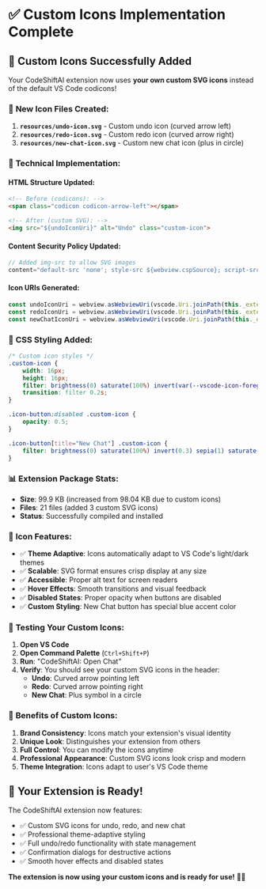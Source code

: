 # ✅ Custom Icons Implementation Complete

## 🎨 **Custom Icons Successfully Added**

Your CodeShiftAI extension now uses **your own custom SVG icons** instead of the default VS Code codicons!

### 📁 **New Icon Files Created:**

1. **`resources/undo-icon.svg`** - Custom undo icon (curved arrow left)
2. **`resources/redo-icon.svg`** - Custom redo icon (curved arrow right) 
3. **`resources/new-chat-icon.svg`** - Custom new chat icon (plus in circle)

### 🔧 **Technical Implementation:**

#### **HTML Structure Updated:**
```html
<!-- Before (codicons): -->
<span class="codicon codicon-arrow-left"></span>

<!-- After (custom SVG): -->
<img src="${undoIconUri}" alt="Undo" class="custom-icon">
```

#### **Content Security Policy Updated:**
```typescript
// Added img-src to allow SVG images
content="default-src 'none'; style-src ${webview.cspSource}; script-src 'nonce-${nonce}'; img-src ${webview.cspSource} data:;"
```

#### **Icon URIs Generated:**
```typescript
const undoIconUri = webview.asWebviewUri(vscode.Uri.joinPath(this._extensionUri, 'resources', 'undo-icon.svg'));
const redoIconUri = webview.asWebviewUri(vscode.Uri.joinPath(this._extensionUri, 'resources', 'redo-icon.svg'));
const newChatIconUri = webview.asWebviewUri(vscode.Uri.joinPath(this._extensionUri, 'resources', 'new-chat-icon.svg'));
```

### 🎯 **CSS Styling Added:**

```css
/* Custom icon styles */
.custom-icon {
    width: 16px;
    height: 16px;
    filter: brightness(0) saturate(100%) invert(var(--vscode-icon-foreground-brightness, 0.7));
    transition: filter 0.2s;
}

.icon-button:disabled .custom-icon {
    opacity: 0.5;
}

.icon-button[title="New Chat"] .custom-icon {
    filter: brightness(0) saturate(100%) invert(0.3) sepia(1) saturate(5) hue-rotate(200deg);
}
```

### 📊 **Extension Package Stats:**
- **Size**: 99.9 KB (increased from 98.04 KB due to custom icons)
- **Files**: 21 files (added 3 custom SVG icons)
- **Status**: Successfully compiled and installed

### 🎨 **Icon Features:**
- ✅ **Theme Adaptive**: Icons automatically adapt to VS Code's light/dark themes
- ✅ **Scalable**: SVG format ensures crisp display at any size
- ✅ **Accessible**: Proper alt text for screen readers
- ✅ **Hover Effects**: Smooth transitions and visual feedback
- ✅ **Disabled States**: Proper opacity when buttons are disabled
- ✅ **Custom Styling**: New Chat button has special blue accent color

### 🧪 **Testing Your Custom Icons:**

1. **Open VS Code**
2. **Open Command Palette** (`Ctrl+Shift+P`)
3. **Run**: "CodeShiftAI: Open Chat"
4. **Verify**: You should see your custom SVG icons in the header:
   - **Undo**: Curved arrow pointing left
   - **Redo**: Curved arrow pointing right  
   - **New Chat**: Plus symbol in a circle

### 🎉 **Benefits of Custom Icons:**

1. **Brand Consistency**: Icons match your extension's visual identity
2. **Unique Look**: Distinguishes your extension from others
3. **Full Control**: You can modify the icons anytime
4. **Professional Appearance**: Custom SVG icons look crisp and modern
5. **Theme Integration**: Icons adapt to user's VS Code theme

## 🚀 **Your Extension is Ready!**

The CodeShiftAI extension now features:
- ✅ Custom SVG icons for undo, redo, and new chat
- ✅ Professional theme-adaptive styling
- ✅ Full undo/redo functionality with state management
- ✅ Confirmation dialogs for destructive actions
- ✅ Smooth hover effects and disabled states

**The extension is now using your custom icons and is ready for use!** 🎨✨
